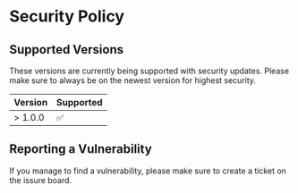 # Security Policy

## Supported Versions

These versions are currently being supported with security updates. 
Please make sure to always be on the newest version for highest security.

| Version | Supported          |
| ------- | ------------------ |
| > 1.0.0   | :white_check_mark: |

## Reporting a Vulnerability

If you manage to find a vulnerability, please make sure to create a ticket on the issure board.

